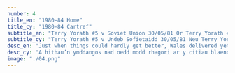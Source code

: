 ```yaml
---
number: 4
title_en: "1980-84 Home"
title_cy: "1980-84 Cartref"
subtitle_en: "Terry Yorath #5 v Soviet Union 30/05/81 Or Terry Yorath #5 LS v Czechoslovakia 19/11/80"
subtitle_cy: "Terry Yorath #5 v Undeb Sofietaidd 30/05/81 Neu Terry Yorath #5 LS v Tsiecoslofacia 19/11/80"
desc_en: "Just when things could hardly get better, Wales delivered yet another design classic. Adidas successfully introduced contrasting sleeves to the once all-solid body design and Wales had yet another superb kit design. Forever associated with the first time it was worn - the glorious 4-1 win over England in 1980."
desc_cy: "A hithau’n ymddangos nad oedd modd rhagori ar y citiau blaenorol, daeth clasur arall gan Gymru. Llwyddodd adidas i gyflwyno llewys cyferbyniol i’r dyluniad un lliw gynt ac unwaith eto, roedd gan Gymru git anhygoel. Cit a fydd yn cael ei gysylltu am byth â’r tro cyntaf y cafodd ei wisgo - y fuddugoliaeth odidog 4-1 dros Loegr ym 1980."
image: "./04.png"
---
```

